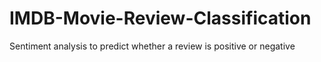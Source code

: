 # IMDB-Movie-Review-Classification
Sentiment analysis to predict whether a review is positive or negative
